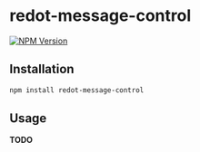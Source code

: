 # redot-message-control

[![NPM Version](https://img.shields.io/npm/v/redot-message-control.svg)](https://www.npmjs.com/package/redot-message-control)

## Installation

```bash
npm install redot-message-control
```

## Usage

**TODO**
